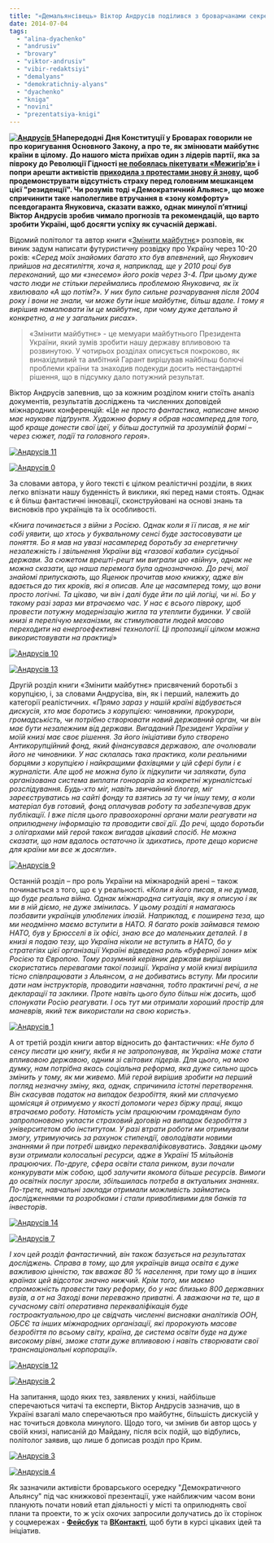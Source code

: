 ```yaml
---
title: "«Демальянсівець» Віктор Андрусів поділився з броварчанами секретами, як зробити країну успішною"
date: 2014-07-04
tags: 
  - "alina-dyachenko"
  - "andrusiv"
  - "brovary"
  - "viktor-andrusiv"
  - "vibir-redaktsiyi"
  - "demalyans"
  - "demokratichniy-alyans"
  - "dyachenko"
  - "kniga"
  - "novini"
  - "prezentatsiya-knigi"
---
```


**[![Андрусів 5](https://mpz.brovary.org/wp-content/uploads/2014/07/Andrusiv-5.jpg)](https://mpz.brovary.org/wp-content/uploads/2014/07/Andrusiv-5.jpg)Напередодні Дня Конституції у Броварах говорили не про коригування Основного Закону, а про те, як змінювати майбутнє країни в цілому.** **До нашого міста приїхав один з лідерів партії, яка за півроку до Революції Гідності [не побоялась пікетувати «Межигір’я»](http://blogs.pravda.com.ua/authors/sokolenko/51697851a8551/) і попри арешти активістів [приходила з протестами знову й знову](http://dem-alliance.org/news/demaljans-ne-zljakavsja-areshti-podaruje-prezident-ua-pampersi.html), щоб продемонструвати відсутність страху перед головним мешканцем цієї "резиденції". Чи розумів тоді «Демократичний Альянс», що може спричинити таке наполегливе втручання в «зону комфорту» псевдогаранта Януковича, сказати важко, однак минулої п’ятниці Віктор Андрусів зробив чимало прогнозів та рекомендацій, що варто зробити Україні, щоб досягти успіху як сучасній державі.**

Відомий політолог та автор книги «[Змінити майбутнє](https://mpz.brovary.org/naperedodni-dnya-konstitutsiyi-brovarchanam-rozkazhut-yak-zminiti-maybutnye/)» розповів, як виник задум написати футуристичну розвідку про Україну через 10-20 років: «_Серед моїх знайомих багато хто був впевнений, що Янукович прийшов на десятиліття, хоча я, наприклад, ще у 2010 році був переконаний, що ми «знесемо» його років через 3-4. При цьому дуже часто люди не стільки переймались проблемою Януковича, як їх хвилювало «А що потім?». У них було сильне розчарування після 2004 року і вони не знали, чи може бути інше майбутнє, більш вдале. І тому я вирішив намалювати їм це майбутнє, при чому дуже детально й конкретно, а не у загальних рисах_».

> «Змінити майбутнє» - це мемуари майбутнього Президента України, який зумів зробити нашу державу впливовою та розвинутою. У чотирьох розділах описується покроково, як винахідливий та амбітний Гарант вирішував найбільш болючі проблеми країни та знаходив подекуди досить нестандартні рішення, що в підсумку дало потужний результат.

Віктор Андрусів запевнив, що за кожним розділом книги стоїть аналіз документів, результатів досліджень та численних доповідей міжнародних конференцій: «Це _не просто фантастика, написане мною має наукове підґрунтя. Художню форму я обрав насамперед для того, щоб краще донести свої ідеї, у більш доступній та зрозумілій формі – через сюжет, події та головного героя_».

[![Андрусів 11](https://mpz.brovary.org/wp-content/uploads/2014/07/Andrusiv-11.jpg)](https://mpz.brovary.org/wp-content/uploads/2014/07/Andrusiv-11.jpg)

[![Андрусів 0](https://mpz.brovary.org/wp-content/uploads/2014/07/Andrusiv-0.jpg)](https://mpz.brovary.org/wp-content/uploads/2014/07/Andrusiv-0.jpg)

За словами автора, у його тексті є цілком реалістичні розділи, в яких легко впізнати нашу буденність й виклики, які перед нами стоять. Однак є й більш фантастичні інновації, сконструйовані на основі знань та висновків про українців та їх особливості.

«_Книга починається з війни з Росією. Однак коли я її писав, я не міг собі уявити, що хтось у буквальному сенсі буде застосовувати це поняття. Бо я мав на увазі насамперед боротьбу за енергетичну незалежність і звільнення України від «газової кабали» сусідньої держави. За сюжетом врешті-решт ми виграли цю «війну», однак не можна сказати, що наша перемога була однозначною. До речі, мої знайомі припускають, що Яценюк прочитав мою книжку, адже він вдається до тих кроків, які я описав. Але це насамперед тому, що вони просто логічні. Та цікаво, чи він і далі буде йти по цій логіці, чи ні. Бо у такому разі зараз ми втрачаємо час. У нас є всього півроку, щоб провести потужну модернізацію житла та утеплити будинки. У своїй книзі я перелічую механізми, як стимулювати людей масово переходити на енергоефективні технології. Ці пропозиції цілком можна використовувати на практиці_»

[![Андрусів 10](https://mpz.brovary.org/wp-content/uploads/2014/07/Andrusiv-10.jpg)](https://mpz.brovary.org/wp-content/uploads/2014/07/Andrusiv-10.jpg)

[![Андрусів 13](https://mpz.brovary.org/wp-content/uploads/2014/07/Andrusiv-13.jpg)](https://mpz.brovary.org/wp-content/uploads/2014/07/Andrusiv-13.jpg)

Другій розділ книги «Змінити майбутнє» присвячений боротьбі з корупцією, і, за словами Андрусіва, він, як і перший, належить до категорії реалістичних. «_Прямо зараз у нашій країні відбувається дискусія, хто має боротись з корупцією: чиновники, прокурори, громадськість, чи потрібно створювати новий державний орган, чи він має бути незалежним від держави. Вигаданий Президент України у моїй книзі має своє рішення. За його ініціативи було створено Антикорупційний фонд, який фінансувався державою, але очолювали його не чиновники. У нас склалась така практика, коли реальними борцями з корупцією і найкращими фахівцями у цій сфері були і є журналісти. Але щоб не можна було їх підкупити чи залякати, була організована система виплати гонорарів за конкретні журналістські розслідування. Будь-хто міг, навіть звичайний блогер, міг зареєструватись на сайті фонду та взятись за ту чи іншу тему, а коли матеріал був готовий, фонд оплачував роботу та забезпечував друк публікації. І вже після цього правоохоронні органи мали реагувати на оприлюднену інформацію та проводити свої дії. До речі, щодо боротьби з олігархами мій герой також вигадав цікавий спосіб. Не можна сказати, що нам вдалось остаточно їх здихатись, проте дещо корисне для країни ми все ж досягли_».

[![Андрусів 9](https://mpz.brovary.org/wp-content/uploads/2014/07/Andrusiv-9.jpg)](https://mpz.brovary.org/wp-content/uploads/2014/07/Andrusiv-9.jpg)

Останній розділ – про роль України на міжнародній арені – також починається з того, що є у реальності. «_Коли я його писав, я не думав, що буде реальна війна. Однак міжнародна ситуація, яку я описую і як ми в ній діємо, не дуже змінилась. У цьому розділі я намагаюсь позбавити українців улюблених ілюзій. Наприклад, є поширена теза, що ми неодмінно маємо вступити в НАТО. Я багато років займався темою НАТО, був у Брюсселі в їх офісі, знаю все до маленьких деталей. І в книзі я подаю тезу, що Україна ніколи не вступить в НАТО, бо у стратегіях цієї організації Україні відведена роль «буферної зони» між Росією та Європою. Тому розумний керівник держави вирішив скористатись перевагами такої позиції. Україна у моїй книзі вирішила тісно співпрацювати з Альянсом, а не добиватись вступу. Ми просили дати нам інструкторів, проводити навчання, тобто практичні речі, а не декларації та заклики. Проте навіть цього було більш ніж досить, щоб спонукати Росію реагувати. І ось тут ми отримали хороший простір для маневрів, який теж використали на свою користь_».

[![Андрусів 1](https://mpz.brovary.org/wp-content/uploads/2014/07/Andrusiv-1.jpg)](https://mpz.brovary.org/wp-content/uploads/2014/07/Andrusiv-1.jpg)

А от третій розділ книги автор відносить до фантастичних: «_Не було б сенсу писати цю книгу, якби я не запропонував, як Україна може стати впливовою державою, одним зі світових лідерів. Для цього, на мою думку, нам потрібна якась соціальна реформа, яка дуже сильно щось змінить у тому, як ми живемо. Мій герой вирішив зробити на перший погляд незначну зміну, яка, однак, спричинила істотні перетворення. Він скасував податок на випадок безробіття, який ми сплачуємо щомісяця й отримуємо у якості допомоги через біржу праці, якщо втрачаємо роботу. Натомість усім працюючим громадянам було запропоновано укласти страховий договір на випадок безробіття з університетом або інститутом. У разі втрати роботи ми отримували змогу, утримуючись за рахунок стипендії, оволодівати новими знаннями й при потребі швидко перекваліфіковуватись. Завдяки цьому вузи отримали колосальні ресурси, адже в Україні 15 мільйонів працюючих. По-друге, сфера освіти стала ринком, вузи почали конкурувати між собою, щоб залучити якомога більше ресурсів. Вимоги до освітніх послуг зросли, збільшилась потреба в актуальних знаннях. По-третє, навчальні заклади отримали можливість займатись дослідженнями та розробками і стали привабливими для банків та інвесторів_.

[![Андрусів 14](https://mpz.brovary.org/wp-content/uploads/2014/07/Andrusiv-14.jpg)](https://mpz.brovary.org/wp-content/uploads/2014/07/Andrusiv-14.jpg)

[![Андрусів 7](https://mpz.brovary.org/wp-content/uploads/2014/07/Andrusiv-7.jpg)](https://mpz.brovary.org/wp-content/uploads/2014/07/Andrusiv-7.jpg)

_І хоч цей розділ фантастичний, він також базується на результатах досліджень. Справа в тому, що для українців вища освіта є дуже важливою цінністю, так вважає 80 % населення, при тому що в інших країнах цей відсоток значно нижчий. Крім того, ми маємо спроможність провести таку реформу, бо у нас близько 800 державних вузів, а от на Заході вони переважно приватні. А зважаючи на те, що в сучасному світі оперативна перекваліфікація буде гостроактуальною,про це свідчать численні висновки аналітиків ООН, ОБСЄ та інших міжнародних організації, які пророкують масове безробіття по всьому світу, країна, де система освіти буде на дуже високому рівні, зможе стати дуже впливовою і навіть створювати свої транснаціональні корпорації_».

[![Андрусів 12](https://mpz.brovary.org/wp-content/uploads/2014/07/Andrusiv-12.jpg)](https://mpz.brovary.org/wp-content/uploads/2014/07/Andrusiv-12.jpg)

[![Андрусів 2](https://mpz.brovary.org/wp-content/uploads/2014/07/Andrusiv-2.jpg)](https://mpz.brovary.org/wp-content/uploads/2014/07/Andrusiv-2.jpg)

На запитання, щодо яких тез, заявлених у книзі, найбільше сперечаються читачі та експерти, Віктор Андрусів зазначив, що в Україні взагалі мало сперечаються про майбутнє, більшість дискусій у нас точиться довкола минулого. Щодо того, чи змінив би автор щось у своїй книзі, написаній до Майдану, після всіх подій, що відбулись, політолог заявив, що лише б дописав розділ про Крим.

[![Андрусів 3](https://mpz.brovary.org/wp-content/uploads/2014/07/Andrusiv-3.jpg)](https://mpz.brovary.org/wp-content/uploads/2014/07/Andrusiv-3.jpg)

[![Андрусів 4](https://mpz.brovary.org/wp-content/uploads/2014/07/Andrusiv-4.jpg)](https://mpz.brovary.org/wp-content/uploads/2014/07/Andrusiv-4.jpg)

Як зазначили активісти броварського осередку "Демократичного Альянсу" під час книжкової презентації, уже найближчим часом вони планують почати новий етап діяльності у місті та оприлюднять свої плани та проекти, то ж усіх охочих запросили долучатись до їх сторінок у соцмережах - **[Фейсбук](https://www.facebook.com/groups/brovary.DA/)** та **[ВКонтакті](http://vk.com/brovaryda)**, щоб бути в курсі цікавих ідей та ініціатив.
